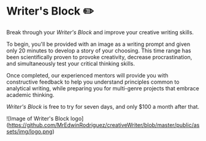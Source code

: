 # Writer's Block :pencil2:

Break through your *Writer's Block* and improve your creative writing skills.

To begin, you'll be provided with an image as a writing prompt and given only 20 minutes to
develop a story of your choosing. This time range has been scientifically proven
to provoke creativity, decrease procrastination, and simultaneously test your critical
thinking skills.

Once completed, our experienced mentors will provide you with constructive
feedback to help you understand principles common to analytical writing, while
preparing you for multi-genre projects that embrace academic thinking.

*Writer's Block* is free to try for seven days, and only $100 a month after
that.


![Image of Writer's Block logo]
(https://github.com/MrEdwinRodriguez/creativeWriter/blob/master/public/assets/img/logo.png)
